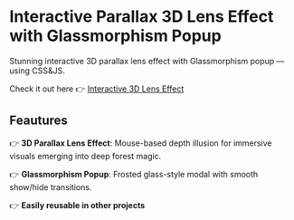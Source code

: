# Interactive Parallax 3D Lens Effect with Glassmorphism Popup

Stunning interactive 3D parallax lens effect with Glassmorphism popup — using CSS&JS.

Check it out here 👉 [Interactive 3D Lens Effect](https://mashakrot.github.io/parallax_3d_lens_effect/)

## Feautures 
👉 **3D Parallax Lens Effect**: Mouse-based depth illusion for immersive visuals emerging into deep forest magic.

👉 **Glassmorphism Popup**: Frosted glass-style modal with smooth show/hide transitions.

👉 **Easily reusable in other projects**
